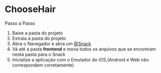 # ChooseHair

Passo a Passo
1) Baixe a pasta do projeto
2) Extraia a pasta do projeto
3) Abra o Navegador e abra um [@Snack](https://snack.expo.dev/)
4) Vá até a pasta **frontend** e mova todos os arquivos que se encontram nesta pasta para o Snack
6) Inicialize a aplicação com o Emulador do iOS,(Android e Web não correspondem corretamente)
